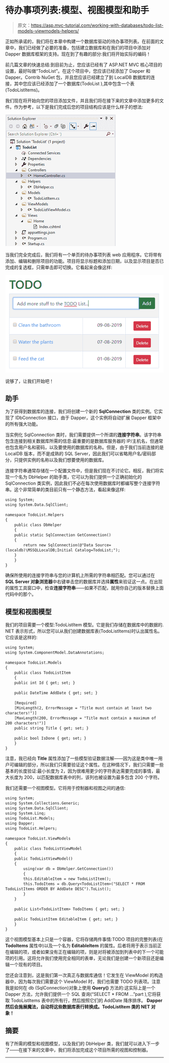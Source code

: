 # 待办事项列表:模型、视图模型和助手

> 原文：<https://asp.mvc-tutorial.com/working-with-databases/todo-list-models-viewmodels-helpers/>

正如所承诺的，我们将在本章中构建一个数据库驱动的待办事项列表。在前面的文章中，我们已经做了必要的准备，包括建立数据库和在我们的项目中添加对 Dapper 数据库框架的支持。现在到了有趣的部分:我们将开始实际的编码！

前几篇文章的快速总结:到目前为止，您应该已经有了 ASP.NET MVC 核心项目的设置，最好叫做“TodoList”。在这个项目中，您应该已经添加了 Dapper 和 Dapper。Contrib NuGet 包，并且您应该已经建立了到 LocalDB 数据库的连接，其中您应该已经添加了一个数据库(TodoList ),其中包含一个表(TodoListItems)。

我们现在将开始向您的项目添加文件，并且我们将在接下来的文章中添加更多的文件。作为参考，以下是我们完成后您的项目结构应该是什么样子的想法:

![](img/8060ae31ee982cd9565c4c8ff40993d0.png "The Visual Studio project structure for the TodoList")

当我们完全完成后，我们将有一个单页的待办事项列表 web 应用程序。它将带有添加、编辑和删除项目的功能。项目将显示标题和添加日期，以及显示项目是否已完成的复选框，只需单击即可切换。它看起来会像这样:

![](img/d8bc781d563e613d8cc90086887cae5b.png "The final TODO list") <input type="hidden" name="IL_IN_ARTICLE">

说够了，让我们开始吧！

## 助手

为了获得到数据库的连接，我们将创建一个新的 **SqlConnection** 类的实例。它实现了 IDbConnection 接口，由于 Dapper，这个实例将自动扩展 Dapper 框架中的所有强大功能。

当实例化 SqlConnection 类时，我们需要提供一个所谓的**连接字符串**。该字符串包含连接到相关数据库所需的信息:最重要的是数据库服务器的 IP/主机名，但通常也包含用户名和密码，以及要使用的数据库的名称。但是，由于我们当前连接的是 LocalDB 版本，而不是成熟的 SQL Server，因此我们可以省略用户名/密码部分，只提供实例的名称以及我们想要使用的数据库。

连接字符串通常存储在一个配置文件中，但是我们现在不讨论它。相反，我们将实现一个名为 DbHelper 的助手类，它可以为我们提供一个正确初始化的 SqlConnection 类实例，因此我们不必在每次使用数据库时都编写整个连接字符串。这个非常简单的类目前只有一个静态方法，看起来像这样:

```
using System;
using System.Data.SqlClient;

namespace TodoList.Helpers
{
    public class DbHelper
    {
    public static SqlConnection GetConnection()
    {
        return new SqlConnection(@"Data Source=(localdb)\MSSQLLocalDB;Initial Catalog=TodoList;");
    }
    }
}
```

确保所使用的连接字符串与您的计算机上所需的字符串相匹配。您可以通过在 **SQL Server 对象浏览器**中右键单击您的数据库并选择**属性**来验证这一点。在出现的属性工具窗口中，检查**连接字符串**——如果不匹配，就用你自己的版本替换上面代码中的那个。

## 模型和视图模型

我们的项目需要一个模型:TodoListItem 模型。它是我们存储在数据库中的数据的. NET 表示形式，所以您可以从我们创建数据库表(TodoListItems)时认出属性名。它应该是这样的:

```
using System;
using System.ComponentModel.DataAnnotations;

namespace TodoList.Models
{
    public class TodoListItem
    {
    public int Id { get; set; }

    public DateTime AddDate { get; set; }

    [Required]
    [MinLength(2, ErrorMessage = "Title must contain at least two characters!")]
    [MaxLength(200, ErrorMessage = "Title must contain a maximum of 200 characters!")]
    public string Title { get; set; }        

    public bool IsDone { get; set; }
    }
}
```

注意，我已经向 **Title** 属性添加了一些模型验证数据注解——因为这是类中唯一用户可编辑的部分，所以我们只需要验证这个属性。在这种情况下，我们只需要一些基本的长度验证:最小长度为 2，因为很难用更少的字符表达需要完成的事情，最大长度为 200，以匹配数据库表中的列，该列也被设置为最多包含 200 个字符。

我们还需要一个视图模型。它将用于控制器和视图之间的通信:

```
using System;
using System.Collections.Generic;
using System.Data.SqlClient;
using System.Linq;
using TodoList.Models;
using Dapper;
using TodoList.Helpers;

namespace TodoList.ViewModels
{
    public class TodoListViewModel
    {
    public TodoListViewModel()
    {
        using(var db = DbHelper.GetConnection())
        {
        this.EditableItem = new TodoListItem();
        this.TodoItems = db.Query<TodoListItem>("SELECT * FROM TodoListItems ORDER BY AddDate DESC").ToList();
        }
    }

    public List<TodoListItem> TodoItems { get; set; }

    public TodoListItem EditableItem { get; set; }
    }
}
```

这个视图模型基本上只是一个容器，它将存储两件事情:TODO 项目的完整列表(在 **TodoItems** 属性中)以及一个名为 **EditableItem** 的属性。后者将用于表示当前正在编辑的项，或者如果没有正在编辑的项，则是对将被添加到列表中的下一个可能项的引用。这将允许我们使用完全相同的表单，无论我们是创建一个新项目还是编辑一个现有的项目。

您还会注意到，这是我们第一次真正与数据库通信！它发生在 ViewModel 的构造器中，因为每次我们需要这个 ViewModel 时，我们也需要 TODO 列表项。注意我是如何在 db (SqlConnection)对象上使用 **Query()** 方法的:这实际上是一个 Dapper 方法，允许我们提供一个 SQL 查询(“SELECT * FROM ...”part ),它将获取 TodoListItems 表中的所有行，然后按照它们的 AddDate 降序排序。 **Dapper 然后会施展魔法，自动将这些数据库表行转换成。TodoListItem 类的 NET 对象！**

## 摘要

有了所需的模型和视图模型，以及我们的 DbHelper 类，我们就可以进入下一步了——在接下来的文章中，我们将添加完成这个项目所需的视图和控制器。

* * *